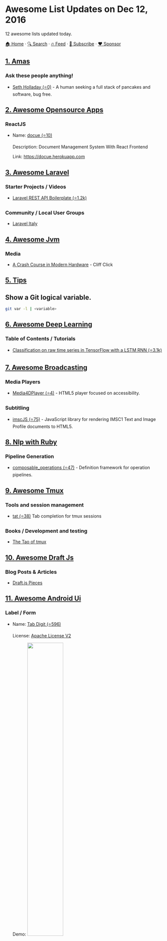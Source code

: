# Awesome List Updates on Dec 12, 2016

12 awesome lists updated today.

[🏠 Home](/README.md) · [🔍 Search](https://www.trackawesomelist.com/search/) · [🔥 Feed](https://www.trackawesomelist.com/rss.xml) · [📮 Subscribe](https://trackawesomelist.us17.list-manage.com/subscribe?u=d2f0117aa829c83a63ec63c2f&id=36a103854c) · [❤️  Sponsor](https://github.com/sponsors/theowenyoung)



## [1. Amas](/content/sindresorhus/amas/README.md)

### Ask these people anything!

*   [Seth Holladay (⭐0)](https://github.com/sholladay/ama) - A human seeking a full stack of pancakes and software, bug free.

## [2. Awesome Opensource Apps](/content/unicodeveloper/awesome-opensource-apps/README.md)

### ReactJS

- Name: [docue (⭐10)](https://github.com/kevgathuku/docue)

  Description: Document Management System With React Frontend

  Link: <https://docue.herokuapp.com>



## [3. Awesome Laravel](/content/chiraggude/awesome-laravel/README.md)

### Starter Projects / Videos

*   [Laravel REST API Boilerplate (⭐1.2k)](https://github.com/francescomalatesta/laravel-api-boilerplate-jwt)

### Community / Local User Groups

*   [Laravel Italy](http://laravel-italia.it)

## [4. Awesome Jvm](/content/deephacks/awesome-jvm/README.md)

### Media

*   [A Crash Course in Modern Hardware](https://www.youtube.com/watch?v=OFgxAFdxYAQ) - Cliff Click

## [5. Tips](/content/git-tips/tips/README.md)

## Show a Git logical variable.

```sh
git var -l | <variable>
```

## [6. Awesome Deep Learning](/content/ChristosChristofidis/awesome-deep-learning/README.md)

### Table of Contents / Tutorials

*   [Classification on raw time series in TensorFlow with a LSTM RNN (⭐3.1k)](https://github.com/guillaume-chevalier/LSTM-Human-Activity-Recognition)

## [7. Awesome Broadcasting](/content/ebu/awesome-broadcasting/README.md)

### Media Players

*   [Media4DPlayer (⭐4)](https://github.com/ebu/media4Dplayer) - HTML5 player focused on accessibility.

### Subtitling

*   [imscJS (⭐75)](https://github.com/sandflow/imscJS) - JavaScript library for rendering IMSC1 Text and Image Profile documents to HTML5.

## [8. Nlp with Ruby](/content/arbox/nlp-with-ruby/README.md)

### Pipeline Generation

*   [composable\_operations (⭐47)](https://github.com/t6d/composable_operations) -
    Definition framework for operation pipelines.

## [9. Awesome Tmux](/content/rothgar/awesome-tmux/README.md)

### Tools and session management

*   [tat (⭐38)](https://github.com/ryandotsmith/tat) Tab completion for tmux sessions

### Books / Development and testing

*   [The Tao of tmux](https://leanpub.com/the-tao-of-tmux)

## [10. Awesome Draft Js](/content/nikgraf/awesome-draft-js/README.md)

### Blog Posts & Articles

*   [Draft.js Pieces](https://cannibalcoder.com/2016/12/02/draft-js-pieces/)

## [11. Awesome Android Ui](/content/wasabeef/awesome-android-ui/README.md)

### Label / Form

- Name: [Tab Digit (⭐596)](https://github.com/xenione/tab-digit)

  License: [Apache License V2](https://www.apache.org/licenses/LICENSE-2.0)

  Demo: <img src="https://github.com/wasabeef/awesome-android-ui/raw/master/art/tab-digit.gif" width="49%"> <img src="https://github.com/wasabeef/awesome-android-ui/raw/master/art/tab-digit2.gif" width="49%">



## [12. Awesome Micro Npm Packages](/content/parro-it/awesome-micro-npm-packages/README.md)

### Modules / Date & Time

*   [timeago.js (⭐5k)](https://github.com/hustcc/timeago.js) - A tiny(\~1.7kb) library used to format date with `*** time ago` statement.

---

- Prev: [Dec 13, 2016](/content/2016/12/13/README.md)
- Next: [Dec 11, 2016](/content/2016/12/11/README.md)
